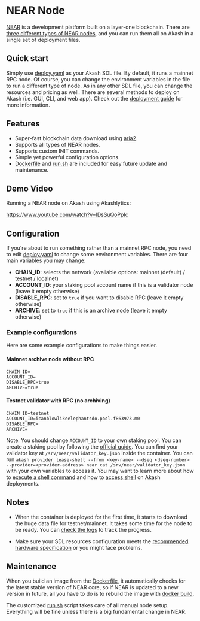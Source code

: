 # NEAR Node
[NEAR](https://near.org/) is a development
platform built on a layer-one blockchain. There are
[three different types of NEAR nodes](https://docs.near.org/docs/develop/node/intro/node-types),
and you can run them all on Akash in a single set of deployment files.

## Quick start
Simply use [deploy.yaml](deploy.yaml) as your Akash SDL file. By default, it
runs a mainnet RPC node. Of course, you can change the environment variables 
in the file to run a different type of node. As in any other SDL file, you
can change the resources and pricing as well. There are several methods to
deploy on Akash (i.e. GUI, CLI, and web app). Check out the
[deployment guide](https://docs.akash.network/guides) for more information.

## Features
* Super-fast blockchain data download using [aria2](https://aria2.github.io/).
* Supports all types of NEAR nodes.
* Supports custom INIT commands.
* Simple yet powerful configuration options.
* [Dockerfile](Dockerfile) and [run.sh](run.sh) are included for easy future
update and maintenance.
  
## Demo Video
Running a NEAR node on Akash using Akashlytics:

https://www.youtube.com/watch?v=lDsSuQoPpIc

## Configuration
If you're about to run something rather than a mainnet RPC node, you need to
edit [deploy.yaml](deploy.yaml) to change some environment variables. There
are four main variables you may change:

* **CHAIN_ID**: selects the network (available options: mainnet (default) /
  testnet / localnet)
* **ACCOUNT_ID**: your staking pool account name if this is a validator node
  (leave it empty otherwise)
* **DISABLE_RPC**: set to `true` if you want to disable RPC (leave it empty
  otherwise)
* **ARCHIVE**: set to `true` if this is an archive node (leave it empty
  otherwise)
  
### Example configurations

Here are some example configurations to make things easier.

#### Mainnet archive node without RPC

```
CHAIN_ID=
ACCOUNT_ID=
DISABLE_RPC=true
ARCHIVE=true
```

#### Testnet validator with RPC (no archiving)

```
CHAIN_ID=testnet
ACCOUNT_ID=icanblowlikeelephantsdo.pool.f863973.m0
DISABLE_RPC=
ARCHIVE=
```

Note: You should change `ACCOUNT_ID` to your own staking pool. You can create
a staking pool by following the
[official guide](https://wiki.near.org/network/validator-guides/running-a-validator#deploy-the-staking-pool).
You can find your validator key at `/srv/near/validator_key.json` inside the
container. You can run
`akash provider lease-shell --from <key-name> --dseq <dseq-number> --provider=<provider-address> near cat /srv/near/validator_key.json`
with your own variables to access it. You may want to learn more about how to
[execute a shell command](https://docs.akash.network/release-notes/v0.14.0#remote-shell-command-execution)
and how to
[access shell](https://docs.akash.network/release-notes/v0.14.0#access-the-deployment-shell-cli)
on Akash deployments.

## Notes
* When the container is deployed for the first time, it starts to download
the huge data file for testnet/mainnet. It takes some time for the node to
be ready. You can [check the logs](https://docs.akash.network/guides/cli/part-10.-send-the-manifest#view-your-logs)
to track the progress.
  
* Make sure your SDL resources configuration meets the
[recommended hardware specification](https://docs.near.org/docs/develop/node/validator/hardware#recommended-hardware-specifications)
or you might face problems.

## Maintenance
When you build an image from the [Dockerfile](Dockerfile), it automatically
checks for the latest stable version of NEAR core, so if NEAR is updated to
a new version in future, all you have to do is to rebuild the image with
[docker build](https://docs.docker.com/engine/reference/commandline/build/).

The customized [run.sh](run.sh) script takes care of all manual node setup.
Everything will be fine unless there is a big fundamental change in NEAR.
